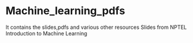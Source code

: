 # Machine_learning_pdfs

It contains the slides,pdfs and various other resources 
Slides from NPTEL Introduction to Machine Learning
